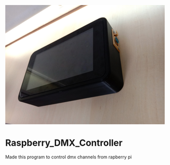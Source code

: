 ![Project_photo](https://github.com/AGNworks/Raspberry_DMX_Controller/blob/main/pics/photo1.jpg)
# Raspberry_DMX_Controller
Made this program to control dmx channels from rapberry pi
